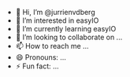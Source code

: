 - 👋 Hi, I’m @jurrienvdberg
- 👀 I’m interested in easyIO
- 🌱 I’m currently learning easyIO
- 💞️ I’m looking to collaborate on ...
- 📫 How to reach me ...
- 😄 Pronouns: ...
- ⚡ Fun fact: ...

<!---
jurrienvdberg/jurrienvdberg is a ✨ special ✨ repository because its `README.md` (this file) appears on your GitHub profile.
You can click the Preview link to take a look at your changes.
--->
